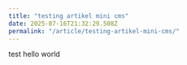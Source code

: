 ```yaml
---
title: "testing artikel mini cms"
date: 2025-07-16T21:32:29.508Z
permalink: "/article/testing-artikel-mini-cms/"
---
```

<p>test hello world</p>